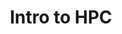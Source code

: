 ---
title: Intro to HPC
description: A description of the workbook
ordered: .5

svg: /genomics.svg
---